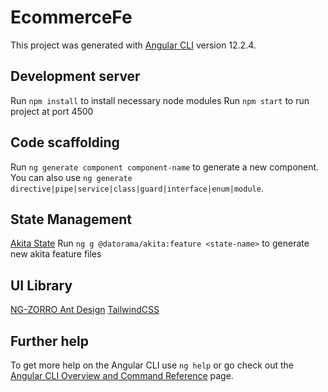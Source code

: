 # EcommerceFe

This project was generated with [Angular CLI](https://github.com/angular/angular-cli) version 12.2.4.

## Development server

Run `npm install` to install necessary node modules
Run `npm start` to run project at port 4500


## Code scaffolding

Run `ng generate component component-name` to generate a new component. You can also use `ng generate directive|pipe|service|class|guard|interface|enum|module`.

## State Management

[Akita State](https://datorama.github.io/akita/)
Run `ng g @datorama/akita:feature <state-name>` to generate new akita feature files

## UI Library

[NG-ZORRO Ant Design](https://ng.ant.design/docs/introduce/en)
[TailwindCSS](https://tailwindcss.com/docs)


## Further help

To get more help on the Angular CLI use `ng help` or go check out the [Angular CLI Overview and Command Reference](https://angular.io/cli) page.

